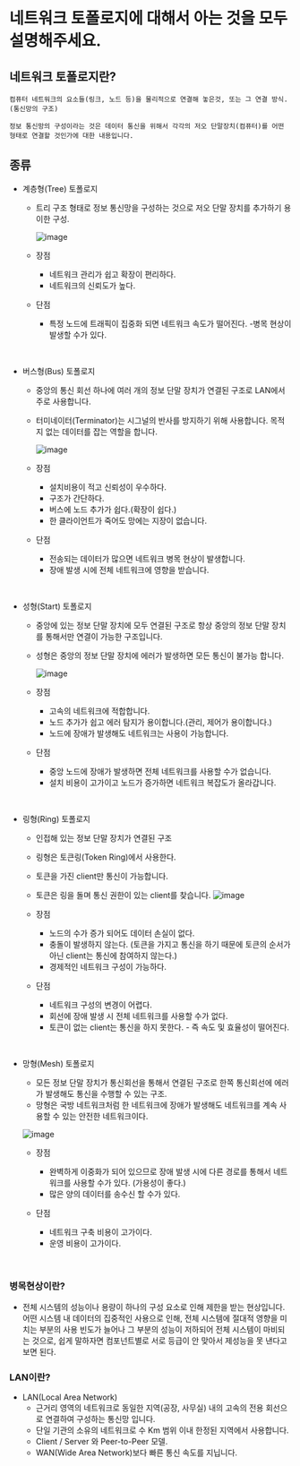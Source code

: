 # 네트워크 토폴로지에 대해서 아는 것을 모두 설명해주세요.

## 네트워크 토폴로지란?

    컴퓨터 네트워크의 요소들(링크, 노드 등)을 물리적으로 연결해 놓은것, 또는 그 연결 방식.(통신망의 구조)

    정보 통신망의 구성이라는 것은 데이터 통신을 위해서 각각의 저오 단말장치(컴퓨터)를 어떤 형태로 연결할 것인가에 대한 내용입니다.

## 종류

- 계층형(Tree) 토폴로지

  - 트리 구조 형태로 정보 통신망을 구성하는 것으로 저오 단말 장치를 추가하기 용이한 구성.

    ![image](./image/tree_topology.png)

  - 장점
    - 네트워크 관리가 쉽고 확장이 편리하다.
    - 네트워크의 신뢰도가 높다.
  - 단점
    - 특정 노드에 트래픽이 집중화 되면 네트워크 속도가 떨어진다. -병목 현상이 발생할 수가 있다.

<br />

- 버스형(Bus) 토폴로지

  - 중앙의 통신 회선 하나에 여러 개의 정보 단말 장치가 연결된 구조로 LAN에서 주로 사용합니다.
  - 터미네이터(Terminator)는 시그널의 반사를 방지하기 위해 사용합니다. 목적지 없는 데이터를 잡는 역할을 합니다.

    ![image](./image/bus_topology.png)

  - 장점
    - 설치비용이 적고 신뢰성이 우수하다.
    - 구조가 간단하다.
    - 버스에 노드 추가가 쉽다.(확장이 쉽다.)
    - 한 클라이언트가 죽어도 망에는 지장이 없습니다.
  - 단점
    - 전송되는 데이터가 많으면 네트워크 병목 현상이 발생합니다.
    - 장애 발생 시에 전체 네트워크에 영향을 받습니다.

<br />

- 성형(Start) 토폴로지

  - 중앙에 있는 정보 단말 장치에 모두 연결된 구조로 항상 중앙의 정보 단말 장치를 통해서만 연결이 가능한 구조입니다.
  - 성형은 중앙의 정보 단말 장치에 에러가 발생하면 모든 통신이 불가능 합니다.

    ![image](./image/star_topology.png)

  - 장점
    - 고속의 네트워크에 적합합니다.
    - 노드 추가가 쉽고 에러 탐지가 용이합니다.(관리, 제어가 용이합니다.)
    - 노드에 장애가 발생해도 네트워크는 사용이 가능합니다.
  - 단점
    - 중앙 노드에 장애가 발생하면 전체 네트워크를 사용할 수가 없습니다.
    - 설치 비용이 고가이고 노드가 증가하면 네트워크 복잡도가 올라갑니다.

<br />

- 링형(Ring) 토폴로지

  - 인접해 있는 정보 단말 장치가 연결된 구조
  - 링형은 토큰링(Token Ring)에서 사용한다.
  - 토큰을 가진 client만 통신이 가능합니다.
  - 토큰은 링을 돌며 통신 권한이 있는 client를 찾습니다.
    ![image](./image/ring_topology.png)

  - 장점

    - 노드의 수가 증가 되어도 데이터 손실이 없다.
    - 충돌이 발생하지 않는다. (토큰을 가지고 통신을 하기 때문에 토큰의 순서가 아닌 client는 통신에 참여하지 않는다.)
    - 경제적인 네트워크 구성이 가능하다.

  - 단점
    - 네트워크 구성의 변경이 어렵다.
    - 회선에 장애 발생 시 전체 네트워크를 사용할 수가 없다.
    - 토큰이 없는 client는 통신을 하지 못한다. - 즉 속도 및 효율성이 떨어진다.

<br />

- 망형(Mesh) 토폴로지

  - 모든 정보 단말 장치가 통신회선을 통해서 연결된 구조로 한쪽 통신회선에 에러가 발생해도 통신을 수행할 수 있는 구조.
  - 망형은 국방 네트워크처럼 한 네트워크에 장애가 발생해도 네트워크를 계속 사용할 수 있는 안전한 네트워크이다.

  ![image](./image/mesh_topology.png)

  - 장점

    - 완벽하게 이중화가 되어 있으므로 장애 발생 시에 다른 경로를 통해서 네트워크를 사용할 수가 있다. (가용성이 좋다.)
    - 많은 양의 데이터를 송수신 할 수가 있다.

  - 단점
    - 네트워크 구축 비용이 고가이다.
    - 운영 비용이 고가이다.

<br />

### 병목현상이란?

- 전체 시스템의 성능이나 용량이 하나의 구성 요소로 인해 제한을 받는 현상입니다. 어떤 시스템 내 데이터의 집중적인 사용으로 인해, 전체 시스템에 절대적 영향을 미치는 부분의 사용 빈도가 늘어나 그 부분의 성능이 저하되어 전체 시스템이 마비되는 것으로, 쉽게 말하자면 컴포넌트별로 서로 등급이 안 맞아서 제성능을 못 낸다고 보면 된다.

### LAN이란?

- LAN(Local Area Network)
  - 근거리 영역의 네트워크로 동일한 지역(공장, 사무실) 내의 고속의 전용 회선으로 연결하여 구성하는 통신망 입니다.
  - 단일 기관의 소유의 네트워크로 수 Km 범위 이내 한정된 지역에서 사용합니다.
  - Client / Server 와 Peer-to-Peer 모델.
  - WAN(Wide Area Network)보다 빠른 통신 속도를 지닙니다.
